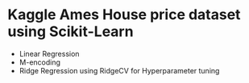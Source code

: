 # Kaggle Ames House price dataset using Scikit-Learn
* Linear Regression
* M-encoding
* Ridge Regression using RidgeCV for Hyperparameter tuning